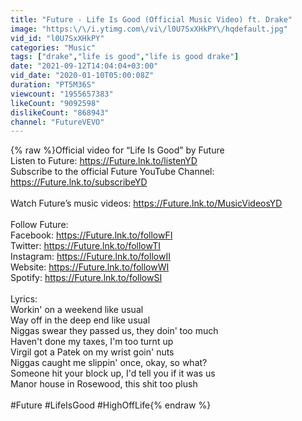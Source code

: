```yaml
---
title: "Future - Life Is Good (Official Music Video) ft. Drake"
image: "https:\/\/i.ytimg.com\/vi\/l0U7SxXHkPY\/hqdefault.jpg"
vid_id: "l0U7SxXHkPY"
categories: "Music"
tags: ["drake","life is good","life is good drake"]
date: "2021-09-12T14:04:04+03:00"
vid_date: "2020-01-10T05:00:08Z"
duration: "PT5M36S"
viewcount: "1955657383"
likeCount: "9092598"
dislikeCount: "868943"
channel: "FutureVEVO"
---
```

{% raw %}Official video for “Life Is Good” by Future​<br />Listen to Future:  <a rel="nofollow" target="blank" href="https://Future.lnk.to/listenYD​">https://Future.lnk.to/listenYD​</a><br />Subscribe to the official Future YouTube Channel: <a rel="nofollow" target="blank" href="https://Future.lnk.to/subscribeYD​">https://Future.lnk.to/subscribeYD​</a><br /><br />Watch Future’s music videos:  <a rel="nofollow" target="blank" href="https://Future.lnk.to/MusicVideosYD​">https://Future.lnk.to/MusicVideosYD​</a><br /><br />Follow Future:​<br />Facebook: <a rel="nofollow" target="blank" href="https://Future.lnk.to/followFI​">https://Future.lnk.to/followFI​</a><br />Twitter:  <a rel="nofollow" target="blank" href="https://Future.lnk.to/followTI​">https://Future.lnk.to/followTI​</a><br />Instagram:  <a rel="nofollow" target="blank" href="https://Future.lnk.to/followII​">https://Future.lnk.to/followII​</a><br />Website:  <a rel="nofollow" target="blank" href="https://Future.lnk.to/followWI​">https://Future.lnk.to/followWI​</a><br />Spotify:  <a rel="nofollow" target="blank" href="https://Future.lnk.to/followSI​">https://Future.lnk.to/followSI​</a><br /><br />Lyrics:​<br />Workin' on a weekend like usual<br />Way off in the deep end like usual<br />Niggas swear they passed us, they doin' too much<br />Haven't done my taxes, I'm too turnt up<br />Virgil got a Patek on my wrist goin' nuts<br />Niggas caught me slippin' once, okay, so what?<br />Someone hit your block up, I'd tell you if it was us<br />Manor house in Rosewood, this shit too plush<br /><br />#Future #LifeIsGood #HighOffLife{% endraw %}
